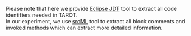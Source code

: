 Please note that here we provide [Eclipse JDT](https://www.eclipse.org/jdt/) tool to extract all code identifiers needed in TAROT.  
In our experiment, we use [srcML](https://www.srcml.org/) tool to extract all block comments and invoked methods which can extract more detailed information.


